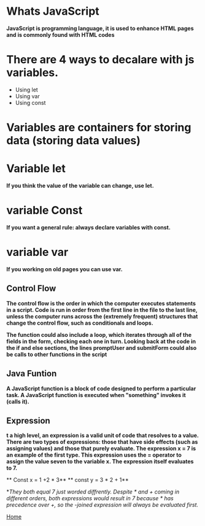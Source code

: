 # Whats JavaScript
**JavaScript is programming language, it is used to enhance HTML pages and is commonly found with HTML codes**
# There are 4 ways to decalare with js variables.
+ Using let
+ Using var
+ Using const
# Variables are containers for storing data (storing data values)
# Variable let
**If you think the value of the variable can change, use let.**
# variable Const
**If you want a general rule: always declare variables with const.**
# variable var
**If you working on old pages you can use var.**

## Control Flow

**The control flow is the order in which the computer executes statements in a script. Code is run in order from the first line in the file to the last line, unless the computer runs across the (extremely frequent) structures that change the control flow, such as conditionals and loops.**

**The function could also include a loop, which iterates through all of the fields in the form, checking each one in turn. Looking back at the code in the if and else sections, the lines promptUser and submitForm could also be calls to other functions in the script**

## Java Funtion

**A JavaScript function is a block of code designed to perform a particular task. A JavaScript function is executed when "something" invokes it (calls it).**

## Expression

**t a high level, an expression is a valid unit of code that resolves to a value. There are two types of expressions: those that have side effects (such as assigning values) and those that purely evaluate. The expression x = 7 is an example of the first type. This expression uses the = operator to assign the value seven to the variable x. The expression itself evaluates to 7.**


** Const x = 1 +2 * 3**
** const y = 3 * 2 + 1**

**They both equal 7 just worded diffrently. Despite * and + coming in different orders, both expressions would result in 7 because * has precedence over +, so the *-joined expression will always be evaluated first.**

[Home](https://mmahad865.github.io/reading-notes/)






